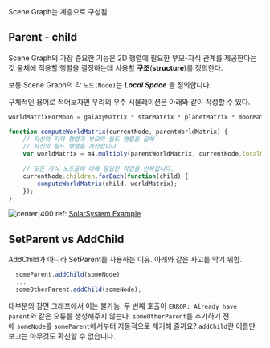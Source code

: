 Scene Graph는 계층으로 구성됨

## Parent - child 

Scene Graph의 가장 중요한 기능은 2D 행렬에 필요한 부모-자식 관계를 제공한다는 것
물체에 적용할 행렬을 결정하는데 사용할 **구조**(**structure**)를 정의한다.

보통 Scene Graph의 각 `노드(Node)`는 **_Local Space_** 을 정의합니다.

구체적인 용어로 적어보자면 우리의 우주 시뮬레이션은 아래와 같이 작성할 수 있다.
```js
worldMatrixForMoon = galaxyMatrix * starMatrix * planetMatrix * moonMatrix;
```

```js
function computeWorldMatrix(currentNode, parentWorldMatrix) {
    // 자신의 지역 행렬과 부모의 월드 행렬을 곱해 
    // 자신의 월드 행렬을 계산합니다.
    var worldMatrix = m4.multiply(parentWorldMatrix, currentNode.localMatrix);
 
    // 모든 자식 노드들에 대해 동일한 작업을 반복합니다.
    currentNode.children.forEach(function(child) {
        computeWorldMatrix(child, worldMatrix);
    });
}
```

<img>![center|400](https://i.imgur.com/N6hGDjm.gif)
ref: [SolarSystem Example](http://172.16.37.4:8080/tutorial018_scene_graph_solar_system.html)



## SetParent vs AddChild

AddChild가 아니라 SetParent를 사용하는 이유. 아래와 같은 사고를 막기 위함.
```js
  someParent.addChild(someNode)
  ...
  someOtherParent.addChild(someNode);
```

대부분의 장면 그래프에서 이는 불가능. 두 번째 호출이 `ERROR: Already have parent`와 같은 오류를 생성해주지 않는다.
`someOtherParent`를 추가하기 전에 `someNode`를 `someParent`에서부터 자동적으로 제거해 줄까요? `addChild`란 이름만 보고는 아무것도 확신할 수 없습니다.